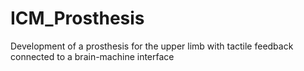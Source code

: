 # ICM_Prosthesis
Development of a prosthesis for the upper limb with tactile feedback connected to a brain-machine interface
